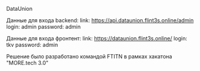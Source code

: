 DataUnion

Данные для входа backend:
link: https://api.dataunion.flint3s.online/admin
login: admin
password: admin

Данные для входа фронтент:
link: https://dataunion.flint3s.online/
login: tkv
password: admin

Решение было разработано командой FTITN в рамках хакатона "MORE.tech 3.0"